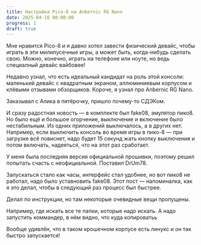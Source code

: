 ```yaml
---
title: Настройка Pico-8 на Anbernic RG Nano
date: 2025-04-18 00:00:00
progress: 1
draft: true
---
```


Мне нравится Pico-8 и я давно хотел завести физический девайс, чтобы играть в эти милипусечные игры, а может быть, когда-нибудь сделать свою. Можно, конечно, играть на телефоне или ноуте, но ведь специалный девайс вайбовее!

Недавно узнал, что есть идеальный кандидат на роль этой консоли: маленький девайс с квадратным экраном, аллюминиевым корпусом и клёвыми отзывами обзорщиков. Короче, я узнал про Anbernic RG Nano.

Заказывал с Алика в пятёрочку, пришло почему-то СДЭКом.

И сразу радостная новость — в комплекте был fake08, эмулятор пико8. Но было ещё и большое огорчение, выключение и включение было нестабильным. Из одних приложений выключалось, а в других нет. Например, если выключить консоль во время игры в пико-8 — при загрузке всё повиснет, надо будет 15 секунд жать кнопку выключения и потом включать, надеяться, что на этот раз сработает.

У меня была последняя версия официальной прошивки, поэтому решил попытать счасть с неофициальной. Поставил DrUm78.

Запускаться стало как часы, интерфейс стал удобнее, но вот пико8 не работал, надо было уставновить fake08. Этот пост — напоминалка, как я это делал, чтобы в следующий раз процесс был быстрее.

Делал по инструкции, но там некоторые очевидные вещи пропущены.

Например, где искать все те папки, которые надо искать. А надо запустить коммандер, в нём видно, что куда копироватьь

Вообще удивлён, что в таком крошечном корпусе есть линукс и он так быстро запускается!



